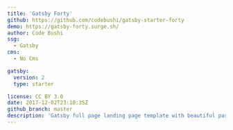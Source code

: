 ```yaml
---
title: 'Gatsby Forty'
github: https://github.com/codebushi/gatsby-starter-forty
demo: https://gatsby-forty.surge.sh/
author: Code Bushi
ssg:
  - Gatsby
cms:
  - No Cms

gatsby:
  version: 2
  type: starter

license: CC BY 3.0
date: 2017-12-02T23:10:35Z
github_branch: master
description: 'Gatsby full page landing page template with beautiful pastel colors.'
---
```

